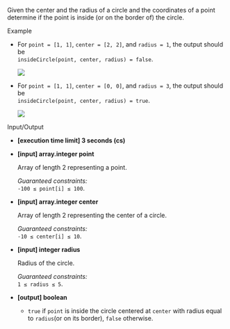 
Given the center and the radius of a circle and the coordinates of a point determine if the point is inside (or on the border of) the circle.

Example

-   For  `point = [1, 1]`,  `center = [2, 2]`, and  `radius = 1`, the output should be  
    `insideCircle(point, center, radius) = false`.
    
    ![](https://codefightsuserpics.s3.amazonaws.com/tasks/insideCircle/img/example1.png?_tm=1530799040205)
    
-   For  `point = [1, 1]`,  `center = [0, 0]`, and  `radius = 3`, the output should be  
    `insideCircle(point, center, radius) = true`.
    
    ![](https://codefightsuserpics.s3.amazonaws.com/tasks/insideCircle/img/example2.png?_tm=1530799040477)
    

Input/Output

-   **[execution time limit] 3 seconds (cs)**
    
-   **[input] array.integer point**
    
    Array of length 2 representing a point.
    
    _Guaranteed constraints:_  
    `-100 ≤ point[i] ≤ 100`.
    
-   **[input] array.integer center**
    
    Array of length 2 representing the center of a circle.
    
    _Guaranteed constraints:_  
    `-10 ≤ center[i] ≤ 10`.
    
-   **[input] integer radius**
    
    Radius of the circle.
    
    _Guaranteed constraints:_  
    `1 ≤ radius ≤ 5`.
    
-   **[output] boolean**
    
    -   `true`  if  `point`  is inside the circle centered at  `center`  with radius equal to  `radius`(or on its border),  `false`  otherwise.